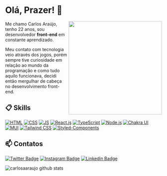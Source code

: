 # Olá, Prazer! 👋

<img align="right" src="https://i.imgur.com/KKOhgiT.png" width="300"/>

Me chamo Carlos Araújo, tenho 22 anos, sou desenvolvedor **front-end** em constante aprendizado.

Meu contato com tecnologia veio através dos jogos, porém sempre tive curiosidade em relação ao mundo da programação e como tudo aquilo funcionava, decidi então mergulhar de cabeça no desenvolvimento front-end. 

## 📋 Skills

[![HTML](https://img.shields.io/badge/HTML5-orange?style=for-the-badge&logo=HTML5&logoColor=white&style=plastic)]()
[![CSS](https://img.shields.io/badge/CSS3-blue?style=for-the-badge&logo=CSS3&logoColor=white&style=plastic)]()
[![JS](https://img.shields.io/badge/JavaScript-5E5C5C?style=for-the-badge&logo=javascript&logoColor=F7DF1E&style=plastic)]()
[![React.js](https://img.shields.io/badge/React-20232A?style=for-the-badge&logo=react&logoColor=61DAFB&style=plastic)]()
[![TypeScript](https://img.shields.io/badge/TypeScript-blue?style=for-the-badge&logo=typescript&logoColor=white&style=plastic)]()
[![Node.js](https://img.shields.io/badge/Node.js-339933?style=for-the-badge&logo=nodedotjs&logoColor=white&style=plastic)]()
[![Chakra UI](https://img.shields.io/badge/Chakra%20UI-9cf?style=for-the-badge&logo=chakra-ui&logoColor=white&style=plastic)]()
[![MUI](https://img.shields.io/badge/MUI-informational?style=for-the-badge&logo=MUI&logoColor=white&style=plastic)]()
[![Tailwind CSS](https://img.shields.io/badge/Tailwind%20CSS-blue?style=for-the-badge&logo=tailwindcss&logoColor=white&style=plastic)]()
[![Styled-Components](https://img.shields.io/badge/Styled%20Components-E10098?style=for-the-badge&logo=styled-components&logoColor=white&style=plastic)]()

## 📫 Contatos

[![Twitter Badge](https://img.shields.io/badge/@carlosaaraujo-2D425E?style=flat&labelColor=2D425E&logo=twitter&logoColor=white&link=https://twitter.com/c4rlosaaraujo)](https://twitter.com/c4rlosaaraujo)
[![Instagram Badge](https://img.shields.io/badge/@carlosaaraujo-2D425E?style=flat&labelColor=2D425E&logo=instagram&logoColor=white&link=https://instagram.com/c4rlosaaraujo)](https://instagram.com/c4rlosaaraujo)
[![Linkedin Badge](https://img.shields.io/badge/Carlos%20Araújo-2D425E?style=flat&logo=Linkedin&logoColor=white&link=https://www.linkedin.com/in/carlosaaraujo/)](https://www.linkedin.com/in/carlosaaraujo/)

![carlosaaraujo github stats](https://github-readme-stats.vercel.app/api?username=carlosaaraujo&hide=[%22issues%22]&show_icons=true)
